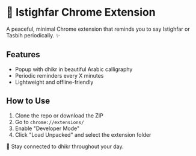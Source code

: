 # 🕋 Istighfar Chrome Extension

A peaceful, minimal Chrome extension that reminds you to say Istighfar or Tasbih periodically. ✨

## Features
- Popup with dhikr in beautiful Arabic calligraphy
- Periodic reminders every X minutes
- Lightweight and offline-friendly

## How to Use
1. Clone the repo or download the ZIP
2. Go to `chrome://extensions/`
3. Enable "Developer Mode"
4. Click "Load Unpacked" and select the extension folder

🧘 Stay connected to dhikr throughout your day.
